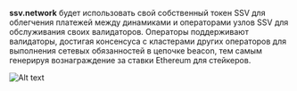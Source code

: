 **ssv.network** будет использовать свой собственный токен SSV для облегчения платежей между динамиками и операторами узлов SSV для обслуживания своих валидаторов. Операторы поддерживают валидаторы, достигая консенсуса с кластерами других операторов для выполнения сетевых обязанностей в цепочке beacon, тем самым генерируя вознаграждение за ставки Ethereum для стейкеров.

![Alt text](https://github.com/chainops-org/wiki/tree/master/docs/ssv.network/protocol/Токеномика/SSV-01.jpg)
